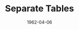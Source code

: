 ---
title: Separate Tables
date: 1962-04-06
closing_date: 1962-04-14
layout: productions
featured_image:
image_caption:
image_credit:
playbill:
category:
Theatre: Theatre Jacksonville
Venue: Little Theatre
cast:
- Mabel: Jean Wilfrid
- Lady Matheson: Jane Johnson
- Mrs. Railton-Bell: Louise Howarth
- Miss Meacham: Agatha Norvell
- Doreen: Peggy Miller
- Mr. Fowler: Art Logan
- Mrs. Shankland/Miss Railton-Bell: Marion Conner
- Miss Cooper: Ellen Black
- Mr. Malcolm/Major Pollock: Roger Pugh
- Mr. Stratton: Jack Brawley
- Miss Tanner/Jean Stratton: Valerie Rye
crew:
- Director: George Ballis
- Set Designer: Ben Jones
- Technical Director: Pete House
- Costume Designer: Frank Ridge
- Lighting Designer: Chase Ambler
- Special Art Work: Robert Krell
- Stage Manager: A. Ira Fink
- Assistant Stage Manager: Marshall Grauer
- Lighting:
  - Bruce Henn
  - Peggy Miller
- Sound:
  - Wenonah Wells
  - Marge Rocca
- Properties:
  - Lee Kutner
  - Edythe Price
  - Ann Brown
  - Jean Charles
  - Evelyn Clark
  - Gladys Dale
  - Margaret Hawkins
  - Doris Hindin
  - Ed Poole
  - Daisy Robinson
  - Roger Smith
  - Lois Taylor
  - Jane Thompson
  - Mary Frances Thornhill
  - Esther Barnes
  - Olive Martin
- Make-Up:
  - Trudi Johnston
  - Mattie Godwin
  - Elmo Lehman
  - Jane Porter
  - Beverly Fink
  - Peggy Gift
- Construction and Painting:
  - Thea Harrell
  - Peggy Miller
  - Bruce Henn
  - Frank Hodgson
  - Gladys Dale
  - Wenonah Wells
  - Chuck Wells
  - Joanne House
  - Pete House
- Others:
  - Jean Wilfrid (Properties)
understudies:
orchestra:
external_links:
---